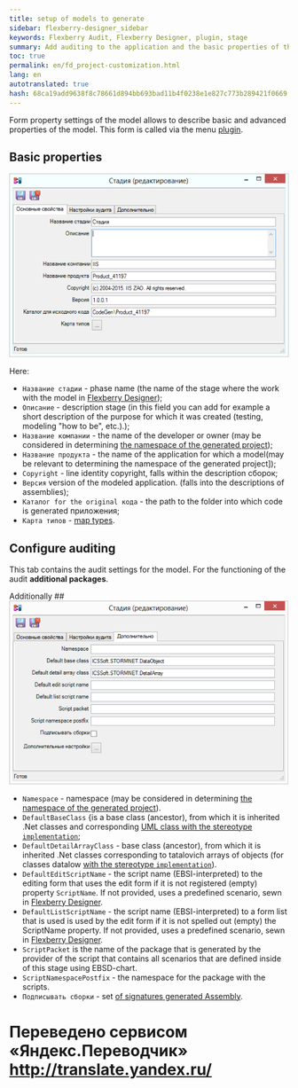 ```yaml
--- 
title: setup of models to generate 
sidebar: flexberry-designer_sidebar 
keywords: Flexberry Audit, Flexberry Designer, plugin, stage 
summary: Add auditing to the application and the basic properties of the stage 
toc: true 
permalink: en/fd_project-customization.html 
lang: en 
autotranslated: true 
hash: 68ca19add9638f8c78661d894bb693bad11b4f0238e1e827c773b289421f0669 
--- 
```


Form property settings of the model allows to describe basic and advanced properties of the model. This form is called via the menu [plugin](fo_orm-case-plugin.html). 

## Basic properties 

![](/images/pages/products/flexberry-designer/generate/stage-properties.png) 

Here: 
* `Название стадии` - phase name (the name of the stage where the work with the model in [Flexberry Designer](fd_landing_page.html)); 
* `Описание` - description stage (in this field you can add for example a short description of the purpose for which it was created (testing, modeling "how to be", etc.).); 
* `Название компании` - the name of the developer or owner (may be considered in determining [the namespace of the generated project](fo_location-assembly.html)); 
* `Название продукта` - the name of the application for which a model(may be relevant to determining the namespace of the generated project]); 
* `Copyright` - line identity copyright, falls within the description сборок; 
* `Версия` version of the modeled application. (falls into the descriptions of assemblies); 
* `Каталог for the original кода` - the path to the folder into which code is generated приложения; 
* `Карта типов` - [map types](fd_types-map.html). 

## Configure auditing 

This tab contains the audit settings for the model. For the functioning of the audit __additional packages__. 

Additionally ## 
![](/images/pages/products/flexberry-designer/generate/stage-properties-ext.png) 

* `Namespace` - namespace (may be considered in determining [the namespace of the generated project](fo_location-assembly.html)). 
* `DefaultBaseClass` {is a base class (ancestor), from which it is inherited .Net classes and corresponding [UML class with the stereotype `implementation`](fd_data-classes.html); 
* `DefaultDetailArrayClass` - base class (ancestor), from which it is inherited .Net classes corresponding to tatalovich arrays of objects (for classes datalow [with the stereotype `implementation`](fd_data-classes.html)). 
* `DefaultEditScriptName` - the script name (EBSI-interpreted) to the editing form that uses the edit form if it is not registered (empty) property `ScriptName`. If not provided, uses a predefined scenario, sewn in [Flexberry Designer](fd_landing_page.html).
* `DefaultListScriptName` - the script name (EBSI-interpreted) to a form list that is used is used by the edit form if it is not spelled out (empty) the ScriptName property. If not provided, uses a predefined scenario, sewn in [Flexberry Designer](fd_landing_page.html). 
* `ScriptPacket` is the name of the package that is generated by the provider of the script that contains all scenarios that are defined inside of this stage using EBSD-chart. 
* `ScriptNamespacePostfix` - the namespace for the package with the scripts. 
* `Подписывать сборки` - set [of signatures generated Assembly](fd_sign-assembly.html). 




 # Переведено сервисом «Яндекс.Переводчик» http://translate.yandex.ru/